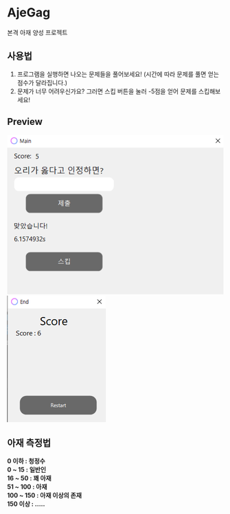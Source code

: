 # AjeGag
본격 아재 양성 프로젝트 <br>

## 사용법
1. 프로그램을 실행하면 나오는 문제들을 풀어보세요! (시간에 따라 문제를 풀면 얻는 점수가 달라집니다.)
2. 문제가 너무 어려우신가요? 그러면 스킵 버튼을 눌러 -5점을 얻어 문제를 스킵해보세요!

## Preview
<img src="preview/preview1.png"> <br>
<img src="preview/preview2.png"> <br>

## 아재 측정법
<b>0 이하 : 청정수 <br>
0 ~ 15 : 일반인 <br>
16 ~ 50 : 꽤 아재 <br>
51 ~ 100 : 아재 <br>
100 ~ 150 : 아재 이상의 존재 <br>
150 이상 : .....<br></b>